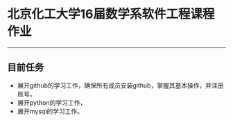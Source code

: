 # **北京化工大学16届数学系软件工程课程作业**  
--------  
## 目前任务  
* 展开github的学习工作，确保所有成员安装github，掌握其基本操作，并注册账号。
* 展开python的学习工作，
* 展开mysql的学习工作。

